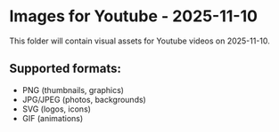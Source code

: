 # Images for Youtube - 2025-11-10

This folder will contain visual assets for Youtube videos on 2025-11-10.

## Supported formats:
- PNG (thumbnails, graphics)
- JPG/JPEG (photos, backgrounds)
- SVG (logos, icons)
- GIF (animations)
